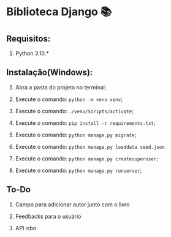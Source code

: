 
# Biblioteca Django :books:

## Requisitos:

1. Python 3.10.*


## Instalação(Windows):

1. Abra a pasta do projeto no terminal;

1. Execute o comando:  `python -m venv venv`;

1. Execute o comando:  `./venv/Scripts/activate`;

1. Execute o comando:  `pip install -r requirements.txt`;

1. Execute o comando: `python manage.py migrate`;

1. Execute o comando: `python manage.py loaddata seed.json`

1. Execute o comando: `python manage.py createsuperuser`;

1. Execute o comando: `python manage.py runserver`;


## To-Do

1. Campo para adicionar autor junto com o livro

1. Feedbacks para o usuário

1. API isbn